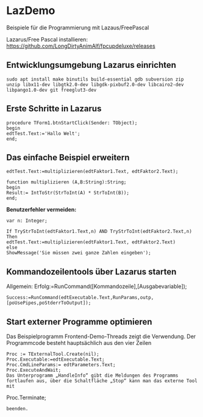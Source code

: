 # LazDemo
Beispiele für die Programmierung mit Lazaus/FreePascal

Lazarus/Free Pascal installieren: https://github.com/LongDirtyAnimAlf/fpcupdeluxe/releases

## Entwicklungsumgebung Lazarus einrichten
```
sudo apt install make binutils build-essential gdb subversion zip unzip libx11-dev libgtk2.0-dev libgdk-pixbuf2.0-dev libcairo2-dev libpango1.0-dev git freeglut3-dev
```
## Erste Schritte in Lazarus
```
procedure TForm1.btnStartClick(Sender: TObject);
begin
edtTest.Text:='Hallo Welt';
end;
```
## Das einfache Beispiel erweitern
```
edtTest.Text:=multiplizieren(edtFaktor1.Text, edtFaktor2.Text);
```

```
function multiplizieren (A,B:String):String;
begin
Result:= IntToStr(StrToInt(A) * StrToInt(B));
end;
```
**Benutzerfehler vermeiden:**
```
var n: Integer;
```

```
If TryStrToInt(edtFaktor1.Text,n) AND TryStrToInt(edtFaktor2.Text,n) 
Then
edtTest.Text:=multiplizieren(edtFaktor1.Text, edtFaktor2.Text)
else
ShowMessage('Sie müssen zwei ganze Zahlen eingeben');
```
## Kommandozeilentools über Lazarus starten
Allgemein: Erfolg:=RunCommand([Kommandozeile],[Ausgabevariable]); 
```
Success:=RunCommand(edtExecutable.Text,RunParams,outp,[poUsePipes,poStderrToOutput]);
```
## Start externer Programme optimieren
Das Beispielprogramm Frontend-Demo-Threads zeigt die Verwendung. Der Programmcode besteht hauptsächlich aus den vier Zeilen
```
Proc := TExternalTool.Create(nil);
Proc.Executable:=edtExecutable.Text;
Proc.CmdLineParams:= edtParameters.Text;
Proc.ExecuteAndWait;
Das Unterprogramm „HandleInfo“ gibt die Meldungen des Programms fortlaufen aus, über die Schaltfläche „Stop“ kann man das externe Tool mit
```
Proc.Terminate;
```
beenden.




